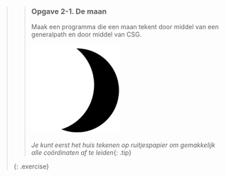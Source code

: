 >> ### Opgave 2-1. De maan
>>
>> Maak een programma die een maan tekent door middel van een generalpath en door middel van CSG.
>>
>> ![huis](images/week02/moon.png)
>>
>> *Je kunt eerst het huis tekenen op ruitjespapier om gemakkelijk alle coördinaten af te leiden*{: .tip}
>>
>{: .exercise}